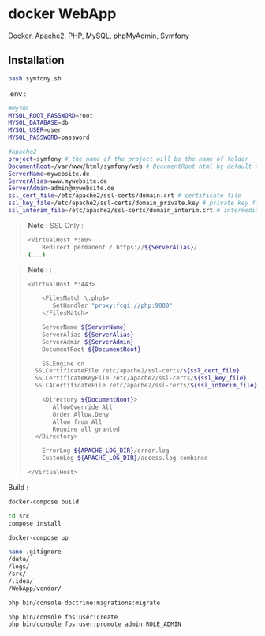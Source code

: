 
# docker WebApp

Docker, Apache2, PHP, MySQL, phpMyAdmin, Symfony

## Installation

```bash
bash symfony.sh
```

.env :

```bash
#MySQL
MYSQL_ROOT_PASSWORD=root
MYSQL_DATABASE=db
MYSQL_USER=user
MYSQL_PASSWORD=password

#apache2
project=symfony # the name of the project will be the name of folder
DocumentRoot=/var/www/html/symfony/web # DocumentRoot html by default or project_name/web for Symfony project
ServerName=mywebsite.de
ServerAlias=www.mywebsite.de
ServerAdmin=admin@mywebsite.de
ssl_cert_file=/etc/apache2/ssl-certs/domain.crt # certificate file
ssl_key_file=/etc/apache2/ssl-certs/domain_private.key # private key file
ssl_interim_file=/etc/apache2/ssl-certs/domain_interim.crt # intermediate certificate file
```

> **Note :** SSL Only :
> ```bash
> <VirtualHost *:80>
>     Redirect permanent / https://${ServerAlias}/
> (...)
> ```

> **Note :** :
> ```bash
> <VirtualHost *:443>
>
>	  <FilesMatch \.php$>
>		 SetHandler "proxy:fcgi://php:9000"
>	  </FilesMatch>
>
>	  ServerName ${ServerName}
>	  ServerAlias ${ServerAlias}
>	  ServerAdmin ${ServerAdmin}
>	  DocumentRoot ${DocumentRoot}
>
>	  SSLEngine on
>   SSLCertificateFile /etc/apache2/ssl-certs/${ssl_cert_file}
>   SSLCertificateKeyFile /etc/apache2/ssl-certs/${ssl_key_file}
>   SSLCACertificateFile /etc/apache2/ssl-certs/${ssl_interim_file}
>
>	  <Directory ${DocumentRoot}>
>		 AllowOverride All
>		 Order Allow,Deny
>		 Allow from All
>		 Require all granted
>   </Directory>
>
>	  ErrorLog ${APACHE_LOG_DIR}/error.log
>	  CustomLog ${APACHE_LOG_DIR}/access.log combined
>
> </VirtualHost>
> ```

Build :

```bash
docker-compose build
```

```bash
cd src
compose install
```

```bash
docker-compose up
```

```bash
nano .gitignore
/data/
/logs/
/src/
/.idea/
/WebApp/vendor/
```

```bash
php bin/console doctrine:migrations:migrate
```

```bash
php bin/console fos:user:create
php bin/console fos:user:promote admin ROLE_ADMIN
```

